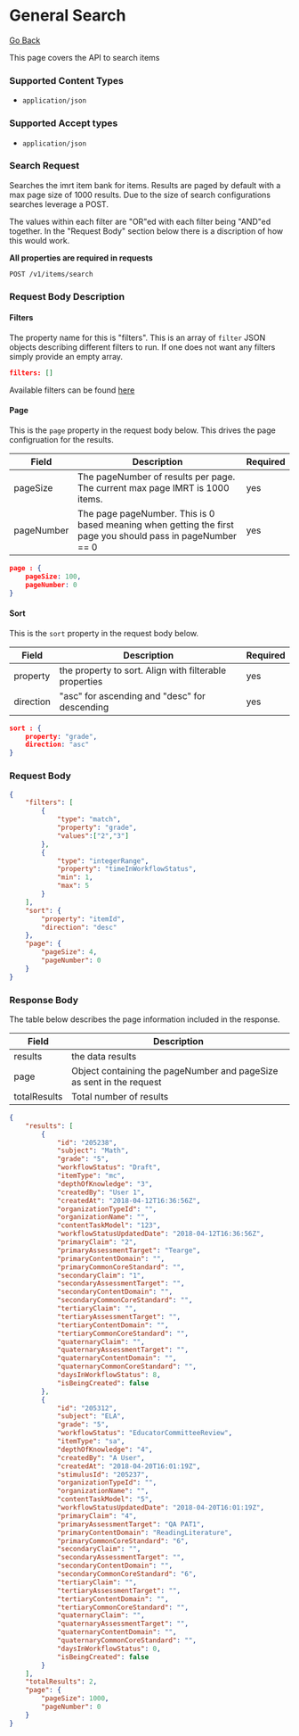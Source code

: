 # General Search

[Go Back](Item_Search_Service_API.md)

This page covers the API to search items

### Supported Content Types

* `application/json`

### Supported Accept types

* `application/json`

### Search Request

Searches the imrt item bank for items.  Results are paged by default with a max page size of 1000 results.  Due to the size of search configurations searches leverage a POST.

The values within each filter are "OR"ed with each filter being "AND"ed together.  In the "Request Body" section below there is a discription of how this would work.

**All properties are required in requests**

`POST /v1/items/search`

### Request Body Description

#### Filters

The property name for this is "filters".  This is an array of `filter` JSON objects describing different filters to run.  If one does not want any filters simply provide an empty array.

```json
filters: []
```

Available filters can be found [here](Filters.md)

#### Page

This is the `page` property in the request body below.  This drives the page configruation for the results.  

| Field | Description | Required | 
| -------- | ----------- | -------- |
| pageSize   | The pageNumber of results per page. The current max page IMRT is 1000 items. | yes
| pageNumber | The page pageNumber.  This is 0 based meaning when getting the first page you should pass in pageNumber == 0| yes

```json
page : {
	pageSize: 100,
	pageNumber: 0
}
```

#### Sort

This is the `sort` property in the request body below. 

| Field | Description | Required | 
| -------- | ----------- | -------- |
| property   | the property to sort.  Align with filterable properties | yes 
| direction | "asc" for ascending and "desc" for descending | yes

```json
sort : {
	property: "grade",
	direction: "asc"
}
```

### Request Body

```json
{
	"filters": [
		{
			"type": "match",
			"property": "grade",
			"values":["2","3"]
		},
		{
			"type": "integerRange",
			"property": "timeInWorkflowStatus",
			"min": 1,
			"max": 5
		}
	],
	"sort": {
		"property": "itemId",
		"direction": "desc"
	},
	"page": {
		"pageSize": 4,
		"pageNumber": 0
	}
}
```

### Response Body

The table below describes the page information included in the response.

| Field | Description | 
| -------- | ----------- | 
| results | the data results |
| page | Object containing the pageNumber and pageSize as sent in the request |
| totalResults | Total number of results |

```json
{
    "results": [
        {
            "id": "205238",
            "subject": "Math",
            "grade": "5",
            "workflowStatus": "Draft",
            "itemType": "mc",
            "depthOfKnowledge": "3",
            "createdBy": "User 1",
            "createdAt": "2018-04-12T16:36:56Z",
            "organizationTypeId": "",
            "organizationName": "",
            "contentTaskModel": "123",
            "workflowStatusUpdatedDate": "2018-04-12T16:36:56Z",
            "primaryClaim": "2",
            "primaryAssessmentTarget": "Tearge",
            "primaryContentDomain": "",
            "primaryCommonCoreStandard": "",
            "secondaryClaim": "1",
            "secondaryAssessmentTarget": "",
            "secondaryContentDomain": "",
            "secondaryCommonCoreStandard": "",
            "tertiaryClaim": "",
            "tertiaryAssessmentTarget": "",
            "tertiaryContentDomain": "",
            "tertiaryCommonCoreStandard": "",
            "quaternaryClaim": "",
            "quaternaryAssessmentTarget": "",
            "quaternaryContentDomain": "",
            "quaternaryCommonCoreStandard": "",
            "daysInWorkflowStatus": 8,
            "isBeingCreated": false
        },
        {
            "id": "205312",
            "subject": "ELA",
            "grade": "5",
            "workflowStatus": "EducatorCommitteeReview",
            "itemType": "sa",
            "depthOfKnowledge": "4",
            "createdBy": "A User",
            "createdAt": "2018-04-20T16:01:19Z",
            "stimulusId": "205237",
            "organizationTypeId": "",
            "organizationName": "",
            "contentTaskModel": "5",
            "workflowStatusUpdatedDate": "2018-04-20T16:01:19Z",
            "primaryClaim": "4",
            "primaryAssessmentTarget": "QA PAT1",
            "primaryContentDomain": "ReadingLiterature",
            "primaryCommonCoreStandard": "6",
            "secondaryClaim": "",
            "secondaryAssessmentTarget": "",
            "secondaryContentDomain": "",
            "secondaryCommonCoreStandard": "6",
            "tertiaryClaim": "",
            "tertiaryAssessmentTarget": "",
            "tertiaryContentDomain": "",
            "tertiaryCommonCoreStandard": "",
            "quaternaryClaim": "",
            "quaternaryAssessmentTarget": "",
            "quaternaryContentDomain": "",
            "quaternaryCommonCoreStandard": "",
            "daysInWorkflowStatus": 0,
            "isBeingCreated": false
        }
    ],
    "totalResults": 2,
    "page": {
        "pageSize": 1000,
        "pageNumber": 0
    }
}
```
